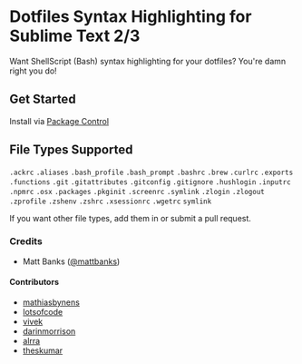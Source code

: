 # Dotfiles Syntax Highlighting for Sublime Text 2/3

Want ShellScript (Bash) syntax highlighting for your dotfiles? You're damn right you do!

## Get Started

Install via [Package Control](https://sublime.wbond.net/)

## File Types Supported

`.ackrc`
`.aliases`
`.bash_profile`
`.bash_prompt`
`.bashrc`
`.brew`
`.curlrc`
`.exports`
`.functions`
`.git`
`.gitattributes`
`.gitconfig`
`.gitignore`
`.hushlogin`
`.inputrc`
`.npmrc`
`.osx`
`.packages`
`.pkginit`
`.screenrc`
`.symlink`
`.zlogin`
`.zlogout`
`.zprofile`
`.zshenv`
`.zshrc`
`.xsessionrc`
`.wgetrc`
`symlink`

If you want other file types, add them in or submit a pull request.

### Credits

- Matt Banks ([@mattbanks](http://twitter.com/mattbanks))

#### Contributors

- [mathiasbynens](https://github.com/mathiasbynens)
- [lotsofcode](https://github.com/lotsofcode)
- [vivek](https://github.com/vivek)
- [darinmorrison](https://github.com/darinmorrison)
- [alrra](https://github.com/alrra)
- [theskumar](https://github.com/theskumar)
